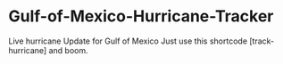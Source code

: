 # Gulf-of-Mexico-Hurricane-Tracker
Live hurricane Update for Gulf of Mexico
Just use this shortcode [track-hurricane] and boom.
